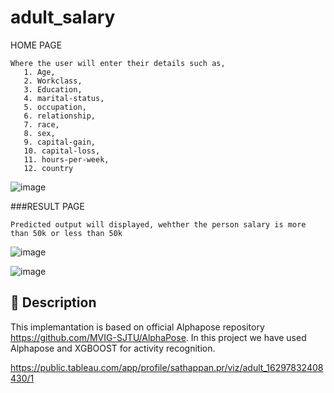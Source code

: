 # adult_salary

HOME PAGE
        
    Where the user will enter their details such as,
       1. Age,
       2. Workclass,
       3. Education,
       4. marital-status,
       5. occupation,
       6. relationship,
       7. race,
       8. sex,
       9. capital-gain,
       10. capital-loss,
       11. hours-per-week,
       12. country
               
![image](https://user-images.githubusercontent.com/84607354/131341733-407f08d3-33be-4af2-a31a-9b7a11cf082c.png)

###RESULT PAGE

	Predicted output will displayed, wehther the person salary is more than 50k or less than 50k

![image](https://user-images.githubusercontent.com/84607354/131341779-cfefa8db-b2c3-4b30-ba23-2995da12d2bc.png)

![image](https://user-images.githubusercontent.com/84607354/131343073-b8a42c47-731a-4543-859a-97578e4af523.png)

## 📝 Description
This implemantation is based on official Alphapose repository https://github.com/MVIG-SJTU/AlphaPose.
In this project we have used Alphapose and XGBOOST for activity recognition.

https://public.tableau.com/app/profile/sathappan.pr/viz/adult_16297832408430/1
